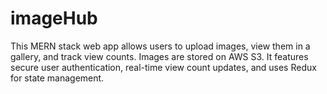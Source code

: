 # imageHub
This MERN stack web app allows users to upload images, view them in a gallery, and track view counts. Images are stored on AWS S3. It features secure user authentication, real-time view count updates, and uses Redux for state management.
